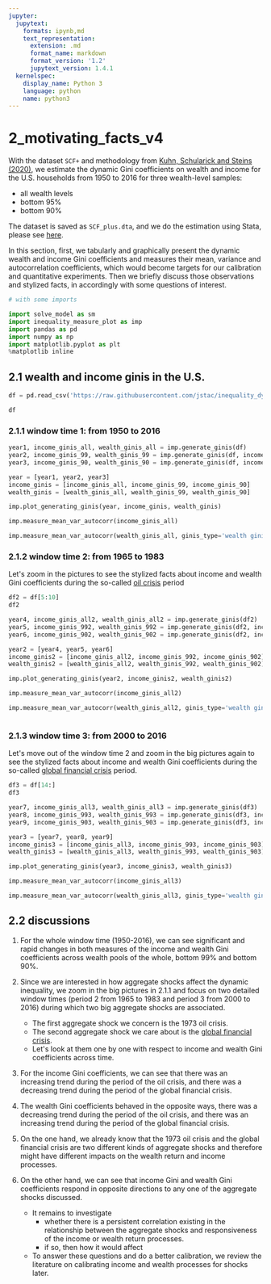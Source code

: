 ```yaml
---
jupyter:
  jupytext:
    formats: ipynb,md
    text_representation:
      extension: .md
      format_name: markdown
      format_version: '1.2'
      jupytext_version: 1.4.1
  kernelspec:
    display_name: Python 3
    language: python
    name: python3
---
```


# 2_motivating_facts_v4


With the dataset ``SCF+`` and methodology from [Kuhn, Schularick and Steins (2020)](https://www.journals.uchicago.edu/doi/10.1086/708815), we estimate the dynamic Gini coefficients on wealth and income for the U.S. households from 1950 to 2016 for three wealth-level samples:
- all wealth levels
- bottom 95%
- bottom 90%

The dataset is saved as ``SCF_plus.dta``, and we do the estimation using Stata, please see [here](https://github.com/jstac/inequality_dynamics/tree/master/thesis/generate_ginis).

In this section, first, we tabularly and graphically present the dynamic wealth and income Gini coefficients and measures their mean, variance and autocorrelation coefficients, which would become targets for our calibration and quantitative experiments. Then we briefly discuss those observations and stylized facts, in accordingly with some questions of interest.

```python
# with some imports

import solve_model as sm
import inequality_measure_plot as imp
import pandas as pd
import numpy as np
import matplotlib.pyplot as plt
%matplotlib inline
```

## 2.1 wealth and income ginis in the U.S.

```python
df = pd.read_csv('https://raw.githubusercontent.com/jstac/inequality_dynamics/master/thesis/generate_ginis/ginis_all_b99_b90.csv?token=AM3OYILBL35YLAK6KGPKPU264ZDSW')
```

```python
df
```

### 2.1.1 window time 1: from 1950 to 2016

```python
year1, income_ginis_all, wealth_ginis_all = imp.generate_ginis(df)
year2, income_ginis_99, wealth_ginis_99 = imp.generate_ginis(df, income_ginis_xx='gini_tinc_B99', wealth_ginis_xx='gini_ffanw_B99')
year3, income_ginis_90, wealth_ginis_90 = imp.generate_ginis(df, income_ginis_xx='gini_tinc_B90', wealth_ginis_xx='gini_ffanw_B90')

year = [year1, year2, year3]
income_ginis = [income_ginis_all, income_ginis_99, income_ginis_90]
wealth_ginis = [wealth_ginis_all, wealth_ginis_99, wealth_ginis_90]
```

```python
imp.plot_generating_ginis(year, income_ginis, wealth_ginis)
```

```python
imp.measure_mean_var_autocorr(income_ginis_all)
```

```python
imp.measure_mean_var_autocorr(wealth_ginis_all, ginis_type='wealth ginis-all')
```

### 2.1.2 window time 2: from 1965 to 1983

Let's zoom in the pictures to see the stylized facts about income and wealth Gini coefficients during the so-called [oil crisis](https://en.wikipedia.org/wiki/1973_oil_crisis) period

```python
df2 = df[5:10]
df2
```

```python
year4, income_ginis_all2, wealth_ginis_all2 = imp.generate_ginis(df2)
year5, income_ginis_992, wealth_ginis_992 = imp.generate_ginis(df2, income_ginis_xx='gini_tinc_B99', wealth_ginis_xx='gini_ffanw_B99')
year6, income_ginis_902, wealth_ginis_902 = imp.generate_ginis(df2, income_ginis_xx='gini_tinc_B90', wealth_ginis_xx='gini_ffanw_B90')

year2 = [year4, year5, year6]
income_ginis2 = [income_ginis_all2, income_ginis_992, income_ginis_902]
wealth_ginis2 = [wealth_ginis_all2, wealth_ginis_992, wealth_ginis_902]
```

```python
imp.plot_generating_ginis(year2, income_ginis2, wealth_ginis2)
```

```python
imp.measure_mean_var_autocorr(income_ginis_all2)
```

```python
imp.measure_mean_var_autocorr(wealth_ginis_all2, ginis_type='wealth ginis-all')
```

```python

```

### 2.1.3 window time 3: from 2000 to 2016

Let's move out of the window time 2 and zoom in the big pictures again to see the stylized facts about income and wealth Gini coefficients during the so-called
[global financial crisis](https://en.wikipedia.org/wiki/Financial_crisis_of_2007%E2%80%932008) period.

```python
df3 = df[14:]
df3
```

```python
year7, income_ginis_all3, wealth_ginis_all3 = imp.generate_ginis(df3)
year8, income_ginis_993, wealth_ginis_993 = imp.generate_ginis(df3, income_ginis_xx='gini_tinc_B99', wealth_ginis_xx='gini_ffanw_B99')
year9, income_ginis_903, wealth_ginis_903 = imp.generate_ginis(df3, income_ginis_xx='gini_tinc_B90', wealth_ginis_xx='gini_ffanw_B90')

year3 = [year7, year8, year9]
income_ginis3 = [income_ginis_all3, income_ginis_993, income_ginis_903]
wealth_ginis3 = [wealth_ginis_all3, wealth_ginis_993, wealth_ginis_903]
```

```python
imp.plot_generating_ginis(year3, income_ginis3, wealth_ginis3)
```

```python
imp.measure_mean_var_autocorr(income_ginis_all3)
```

```python
imp.measure_mean_var_autocorr(wealth_ginis_all3, ginis_type='wealth ginis-all')
```

## 2.2 discussions

1. For the whole window time (1950-2016), we can see significant and rapid changes in both measures of the income and wealth Gini coefficients across wealth pools of the whole, bottom $99\%$ and bottom $90\%$.

2. Since we are interested in how aggregate shocks affect the dynamic inequality, we zoom in the big pictures in $2.1.1$ and focus on two detailed window times (period 2 from 1965 to 1983 and period 3 from 2000 to 2016) during which two big aggregate shocks are associated.
   - The first aggregate shock we concern is the 1973 oil crisis.
   - The second aggregate shock we care about is the [global financial crisis](https://en.wikipedia.org/wiki/Financial_crisis_of_2007%E2%80%932008).
   - Let's look at them one by one with respect to income and wealth Gini coefficients across time.
   
3. For the income Gini coefficients, we can see that there was an increasing trend during the period of the oil crisis, and there was a decreasing trend during the period of the global financial crisis.

4. The wealth Gini coefficients behaved in the opposite ways, there was a decreasing trend during the period of the oil crisis, and there was an increasing trend during the period of the global financial crisis.

5. On the one hand, we already know that the 1973 oil crisis and the global financial crisis are two different kinds of aggregate shocks and therefore might have different impacts on the wealth return and income processes.

6. On the other hand, we can see that income Gini and wealth Gini coefficients respond in opposite directions to any one of the aggregate shocks discussed.
   - It remains to investigate 
     - whether there is a persistent correlation existing in the relationship between the aggregate shocks and responsiveness of the income or wealth return processes.
     - if so, then how it would affect 
   - To answer these questions and do a better calibration, we review the literature on calibrating income and wealth processes for shocks later.

```python

```

```python

```

```python

```

```python

```

```python

```

```python

```

```python

```

```python

```
